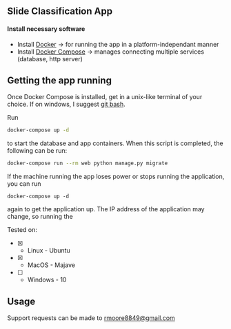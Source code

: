 ## Slide Classification App


#### Install necessary software

 - Install [Docker](https://docs.docker.com/v17.12/install) -> for running the app in a platform-independant manner
 - Install [Docker Compose](https://docs.docker.com/compose/install) -> manages connecting multiple services (database, http server)

## Getting the app running

Once Docker Compose is installed, get in a unix-like terminal of your choice. If on windows, I suggest [git bash](http://gitbash.org').

Run
```bash
docker-compose up -d
```
to start the database and app containers. When this script is completed, the following can be run:

```bash
docker-compose run --rm web python manage.py migrate
```

If the machine running the app loses power or stops running the application, you can run
```
docker-compose up -d
```
again to get the application up. The IP address of the application may change, so running the


Tested on:
 - [x] - Linux - Ubuntu
 - [x] - MacOS - Majave
 - [ ] - Windows - 10


## Usage

Support requests can be made to rmoore8849@gmail.com
